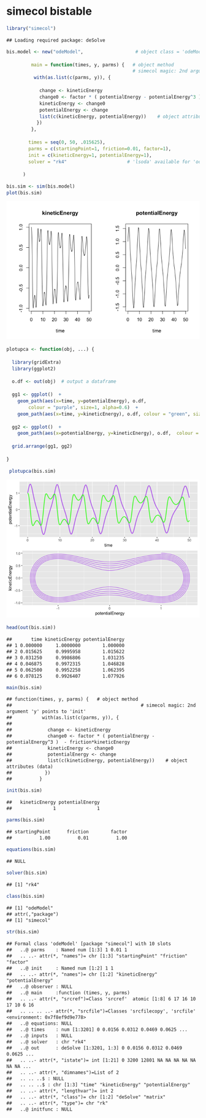 simecol bistable
================

``` r
library("simecol")
```

    ## Loading required package: deSolve

``` r
bis.model <- new("odeModel",                   # object class = 'odeModel'
                
         main = function(times, y, parms) {   # object method
                                              # simecol magic: 2nd argument 'y' points to 'init'
          with(as.list(c(parms, y)), {  
            
            change <- kineticEnergy
            change0 <- factor * ( potentialEnergy - potentialEnergy^3 )  - friction*kineticEnergy
            kineticEnergy <- change0
            potentialEnergy <- change
            list(c(kineticEnergy, potentialEnergy))    # object attributes (data) 
           })
         },
         
        times = seq(0, 50, .015625),
        parms = c(startingPoint=1, friction=0.01, factor=1),
        init = c(kineticEnergy=1, potentialEnergy=1),
        solver = "rk4"                      # 'lsoda' available for 'odemodel' class
        
      )
```

``` r
bis.sim <- sim(bis.model)
plot(bis.sim)
```

![](bistable_files/figure-markdown_github/unnamed-chunk-2-1.png)

``` r
plotupca <- function(obj, ...) {
  
  library(gridExtra)
  library(ggplot2)
  
  o.df <- out(obj)  # output a dataframe
  
  gg1 <- ggplot()  +
    geom_path(aes(x=time, y=potentialEnergy), o.df,  
        colour = "purple", size=1, alpha=0.6)  +
    geom_path(aes(x=time, y=kineticEnergy), o.df, colour = "green", size=1, alpha=0.8)
  
  gg2 <- ggplot()  +
    geom_path(aes(x=potentialEnergy, y=kineticEnergy), o.df,  colour = "purple", alpha=0.6) 
  
  grid.arrange(gg1, gg2)

}
```

``` r
 plotupca(bis.sim)
```

![](bistable_files/figure-markdown_github/unnamed-chunk-4-1.png)

``` r
head(out(bis.sim))
```

    ##       time kineticEnergy potentialEnergy
    ## 1 0.000000     1.0000000        1.000000
    ## 2 0.015625     0.9995958        1.015622
    ## 3 0.031250     0.9986806        1.031235
    ## 4 0.046875     0.9972315        1.046828
    ## 5 0.062500     0.9952258        1.062395
    ## 6 0.078125     0.9926407        1.077926

``` r
main(bis.sim)
```

    ## function(times, y, parms) {   # object method
    ##                                               # simecol magic: 2nd argument 'y' points to 'init'
    ##           with(as.list(c(parms, y)), {  
    ##             
    ##             change <- kineticEnergy
    ##             change0 <- factor * ( potentialEnergy - potentialEnergy^3 )  - friction*kineticEnergy
    ##             kineticEnergy <- change0
    ##             potentialEnergy <- change
    ##             list(c(kineticEnergy, potentialEnergy))    # object attributes (data) 
    ##            })
    ##          }

``` r
init(bis.sim)
```

    ##   kineticEnergy potentialEnergy 
    ##               1               1

``` r
parms(bis.sim)
```

    ## startingPoint      friction        factor 
    ##          1.00          0.01          1.00

``` r
equations(bis.sim)
```

    ## NULL

``` r
solver(bis.sim)
```

    ## [1] "rk4"

``` r
class(bis.sim)
```

    ## [1] "odeModel"
    ## attr(,"package")
    ## [1] "simecol"

``` r
str(bis.sim)
```

    ## Formal class 'odeModel' [package "simecol"] with 10 slots
    ##   ..@ parms    : Named num [1:3] 1 0.01 1
    ##   .. ..- attr(*, "names")= chr [1:3] "startingPoint" "friction" "factor"
    ##   ..@ init     : Named num [1:2] 1 1
    ##   .. ..- attr(*, "names")= chr [1:2] "kineticEnergy" "potentialEnergy"
    ##   ..@ observer : NULL
    ##   ..@ main     :function (times, y, parms)  
    ##   .. ..- attr(*, "srcref")=Class 'srcref'  atomic [1:8] 6 17 16 10 17 10 6 16
    ##   .. .. .. ..- attr(*, "srcfile")=Classes 'srcfilecopy', 'srcfile' <environment: 0x7f8ef9d9e778> 
    ##   ..@ equations: NULL
    ##   ..@ times    : num [1:3201] 0 0.0156 0.0312 0.0469 0.0625 ...
    ##   ..@ inputs   : NULL
    ##   ..@ solver   : chr "rk4"
    ##   ..@ out      : deSolve [1:3201, 1:3] 0 0.0156 0.0312 0.0469 0.0625 ...
    ##   .. ..- attr(*, "istate")= int [1:21] 0 3200 12801 NA NA NA NA NA NA NA ...
    ##   .. ..- attr(*, "dimnames")=List of 2
    ##   .. .. ..$ : NULL
    ##   .. .. ..$ : chr [1:3] "time" "kineticEnergy" "potentialEnergy"
    ##   .. ..- attr(*, "lengthvar")= int 2
    ##   .. ..- attr(*, "class")= chr [1:2] "deSolve" "matrix"
    ##   .. ..- attr(*, "type")= chr "rk"
    ##   ..@ initfunc : NULL
